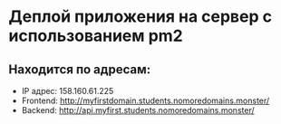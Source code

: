 # Деплой приложения на сервер с использованием pm2

## Находится по адресам:

- IP адрес: 158.160.61.225
- Frontend: http://myfirstdomain.students.nomoredomains.monster/
- Backend: http://api.myfirst.students.nomoredomains.monster/
